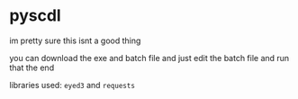 # pyscdl
im pretty sure this isnt a good thing

you can download the exe and batch file and just edit the batch file and run that
the end


libraries used: `eyed3` and `requests`
